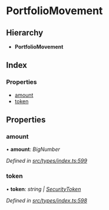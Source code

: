# PortfolioMovement

## Hierarchy

* **PortfolioMovement**

## Index

### Properties

* [amount](portfoliomovement.md#amount)
* [token](portfoliomovement.md#token)

## Properties

### amount

• **amount**: _BigNumber_

_Defined in_ [_src/types/index.ts:599_](https://github.com/PolymathNetwork/polymesh-sdk/blob/1221e467/src/types/index.ts#L599)

### token

• **token**: _string \|_ [_SecurityToken_](../classes/securitytoken.md)

_Defined in_ [_src/types/index.ts:598_](https://github.com/PolymathNetwork/polymesh-sdk/blob/1221e467/src/types/index.ts#L598)

